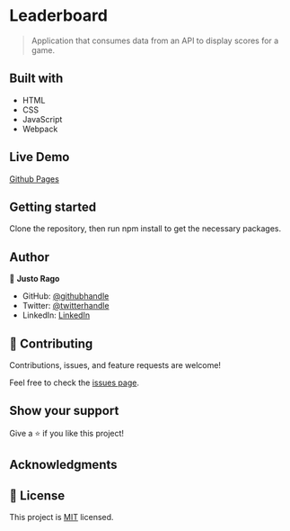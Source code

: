 # Leaderboard

> Application that consumes data from an API to display scores for a game.

## Built with

- HTML
- CSS
- JavaScript
- Webpack

## Live Demo

[Github Pages](https://asdt560.github.io/Leaderboard/)

## Getting started

Clone the repository, then run npm install to get the necessary packages.

## Author

👤 **Justo Rago**

- GitHub: [@githubhandle](https://github.com/asdt560)
- Twitter: [@twitterhandle](https://twitter.com/JustoRago)
- LinkedIn: [LinkedIn]( www.linkedin.com/in/justo-rago-0714b5208)

## 🤝 Contributing

Contributions, issues, and feature requests are welcome!

Feel free to check the [issues page](../../issues/).

## Show your support

Give a ⭐️ if you like this project!

## Acknowledgments

## 📝 License

This project is [MIT](./LICENSE) licensed.
